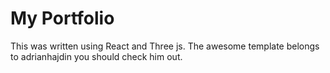 # My Portfolio
This was written using React and Three js.
The awesome template belongs to adrianhajdin you should check him out.